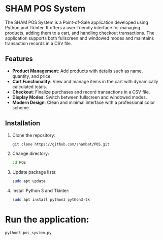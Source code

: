 # SHAM POS System

The SHAM POS System is a Point-of-Sale application developed using Python and Tkinter. It offers a user-friendly interface for managing products, adding them to a cart, and handling checkout transactions. The application supports both fullscreen and windowed modes and maintains transaction records in a CSV file.

## Features

- **Product Management**: Add products with details such as name, quantity, and price.
- **Cart Functionality**: View and manage items in the cart with dynamically calculated totals.
- **Checkout**: Finalize purchases and record transactions in a CSV file.
- **Display Modes**: Switch between fullscreen and windowed modes.
- **Modern Design**: Clean and minimal interface with a professional color scheme.

## Installation

1. Clone the repository:
   ```bash
   git clone https://github.com/shambat/POS.git
2. Change directory:
   ```bash
   cd POS
3. Update package lists:
   ```bash
   sudo apt update
4. Install Python 3 and Tkinter:
    ```bash
    sudo apt install python3 python3-tk
# Run the application:
```
python3 pos_system.py
